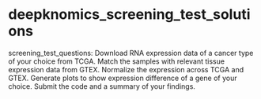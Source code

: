 # deepknomics_screening_test_solutions
screening_test_questions:
Download RNA expression data of a cancer type of your choice from TCGA. 
Match the samples with relevant tissue expression data from GTEX.
Normalize the expression across TCGA and GTEX.
Generate plots to show expression difference of a gene of your choice. 
Submit the code and a summary of your findings.

